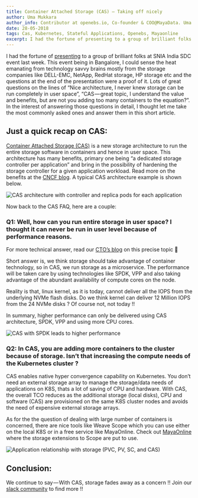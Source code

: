 ```yaml
---
title: Container Attached Storage (CAS) — Taking off nicely
author: Uma Mukkara
author_info: Contributor at openebs.io, Co-founder & COO@MayaData. Uma led product development in the early days of MayaData (CloudByte).
date: 28-05-2018
tags: Cas, Kubernetes, Stateful Applications, Openebs, Mayaonline
excerpt: I had the fortune of presenting to a group of brilliant folks at SNIA India SDC event last week. This event being in Bangalore, I could sense the heat emanating from technology savvy brains mostly from the storage companies like DELL-EMC, NetApp, RedHat storage, HP storage etc
---
```


I had the fortune of [presenting](https://www.slideshare.net/OpenEBS/openebs-cas-sdc-india-2018) to a group of brilliant folks at SNIA India SDC event last week. This event being in Bangalore, I could sense the heat emanating from technology savvy brains mostly from the storage companies like DELL-EMC, NetApp, RedHat storage, HP storage etc and the questions at the end of the presentation were a proof of it. Lots of great questions on the lines of “Nice architecture, I never knew storage can be run completely in user space”, “CAS — great topic, I understand the value and benefits, but are not you adding too many containers to the equation?”. In the interest of answering those questions in detail, I thought let me take the most commonly asked ones and answer them in this short article.

## Just a quick recap on CAS:

[Container Attached Storage (CAS)](https://docs.openebs.io/docs/next/conceptscas.html) is a new storage architecture to run the entire storage software in containers and hence in user space. This architecture has many benefits, primary one being “a dedicated storage controller per application” and bring in the possibility of hardening the storage controller for a given application workload. Read more on the benefits at the [CNCF blog](https://www.cncf.io/blog/2018/04/19/container-attached-storage-a-primer/). A typical CAS architecture example is shown below.

![CAS architecture with controller and replica pods for each application](https://cdn-images-1.medium.com/max/800/1*4dJDmPbxxrP-fZK7NZZmYg.png)

Now back to the CAS FAQ, here are a couple:

### Q1: Well, how can you run entire storage in user space? I thought it can never be run in user level because of performance reasons.

For more technical answer, read our [CTO’s blog](https://blog.openebs.io/the-mule-and-the-flash-going-for-a-run-b104acbc74a2) on this precise topic 🙂

Short answer is, we think storage should take advantage of container technology, so in CAS, we run storage as a microservice. The performance will be taken care by using technologies like SPDK, VPP and also taking advantage of the abundant availability of compute cores on the node.

Reality is that, linux kernel, as it is today, cannot deliver all the IOPS from the underlying NVMe flash disks. Do we think kernel can deliver 12 Million IOPS from the 24 NVMe disks ? Of course not, not today !!

In summary, higher performance can only be delivered using CAS architecture, SPDK, VPP and using more CPU cores.

![CAS with SPDK leads to higher performance](https://cdn-images-1.medium.com/max/800/1*aKjepAaB5sIZF-hOq_dxIg.png)

### Q2: In CAS, you are adding more containers to the cluster because of storage. Isn’t that increasing the compute needs of the Kubernetes cluster ?

CAS enables native hyper convergence capability on Kubernetes. You don’t need an external storage array to manage the storage/data needs of applications on K8S, thats a lot of saving of CPU and hardware. With CAS, the overall TCO reduces as the additional storage (local disks), CPU and software (CAS) are provisioned on the same K8S cluster nodes and avoids the need of expensive external storage arrays.

As for the the question of dealing with large number of containers is concerned, there are nice tools like Weave Scope which you can use either on the local K8S or in a free service like MayaOnline. Check out [MayaOnline](https://www.mayaonline.io) where the storage extensions to Scope are put to use.

![Application relationship with storage (PVC, PV, SC, and CAS)](https://cdn-images-1.medium.com/max/800/1*RQYjI0MdsXf1kj8AGqLJZA.png)

## Conclusion:

We continue to say — With CAS, storage fades away as a concern !! Join our [slack community](https://slack.openebs.io) to find more !!
